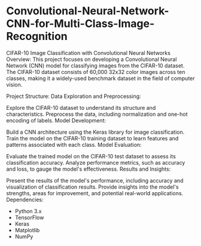 # Convolutional-Neural-Network-CNN-for-Multi-Class-Image-Recognition
CIFAR-10 Image Classification with Convolutional Neural Networks
Overview:
This project focuses on developing a Convolutional Neural Network (CNN) model for classifying images from the CIFAR-10 dataset. The CIFAR-10 dataset consists of 60,000 32x32 color images across ten classes, making it a widely-used benchmark dataset in the field of computer vision.

Project Structure:
Data Exploration and Preprocessing:

Explore the CIFAR-10 dataset to understand its structure and characteristics.
Preprocess the data, including normalization and one-hot encoding of labels.
Model Development:

Build a CNN architecture using the Keras library for image classification.
Train the model on the CIFAR-10 training dataset to learn features and patterns associated with each class.
Model Evaluation:

Evaluate the trained model on the CIFAR-10 test dataset to assess its classification accuracy.
Analyze performance metrics, such as accuracy and loss, to gauge the model's effectiveness.
Results and Insights:

Present the results of the model's performance, including accuracy and visualization of classification results.
Provide insights into the model's strengths, areas for improvement, and potential real-world applications.
Dependencies:
* Python 3.x
* TensorFlow
* Keras
* Matplotlib
* NumPy

